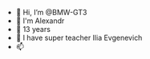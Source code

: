- 👋 Hi, I’m @BMW-GT3
- 👀 I'm Alexandr
- 🌱 13 years
- 💞️ I have super teacher Ilia Evgenevich
- 📫 

<!---
BMW-GT3/BMW-GT3 is a ✨ special ✨ repository because its `README.md` (this file) appears on your GitHub profile.
You can click the Preview link to take a look at your changes.
--->
